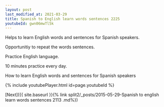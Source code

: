 ```yaml
---
layout: post
last_modified_at: 2021-03-29
title: Spanish to English learn words sentences 2225 
youtubeId: gwn06mwTl5k
---
```

 
 
Helps to learn English words and sentences for Spanish speakers.

Opportunitiy to repeat the words sentences. 

Practice English language. 
 
10 minutes practice every day. 
 
How to learn English words and sentences for Spanish speakers 
 
{% include youtubePlayer.html id=page.youtubeId %}
 
 
[Next]({{ site.baseurl }}{% link  split2/_posts/2015-05-29-Spanish to english learn words sentences 2113 .md%})
 
